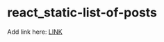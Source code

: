 # react_static-list-of-posts
Add link here: [LINK](https://dsrtf0x-git.github.io/react_static-list-of-posts/)
